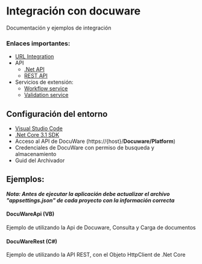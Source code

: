 # Integración con docuware
Documentación y ejemplos de integración
### Enlaces importantes:
- [URL Integration](https://help.docuware.com/#/home/80582/2/2)
- API
  - [.Net API](https://developer.docuware.com/dotNet/66b2ed1e-2aef-452a-97cd-5014bbf0242b.html)
  - [REST API](https://developer.docuware.com/rest/index.html)
- Servicios de extensión:
  - [Workflow service](https://developer.docuware.com/Extension_Services/extension_services.html)
  - [Validation service](https://developer.docuware.com/Extension_Services/examples/DocuWorld_2019_Integration_Workshop.html)
## Configuración del entorno
  - [Visual Studio Code](https://code.visualstudio.com/)
  - [.Net Core 3.1 SDK](https://dotnet.microsoft.com/download/dotnet-core/3.1)
  - Acceso al API de DocuWare (https://{host}/**Docuware/Platform**)
  - Credenciales de DocuWare con permiso de busqueda y almacenamiento
  - Guid del Archivador
## Ejemplos:
***Nota: Antes de ejecutar la aplicación debe actualizar el archivo "appsettings.json" de cada proyecto con la información correcta***
#### DocuWareApi (VB)
  Ejemplo de utilizando la Api de Docuware, Consulta y Carga de documentos
#### DocuWareRest (C#)
  Ejemplo de utilizando la API REST, con el Objeto HttpClient de .Net Core
